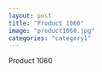 ```yaml
---
layout: post
title: "Product 1060"
image: "product1060.jpg"
categories: "category1"
---
```

Product 1060

